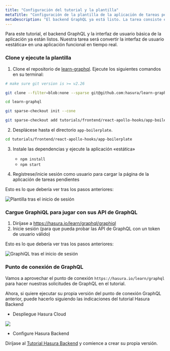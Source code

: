 ```yaml
---
title: "Configuración del tutorial y la plantilla"
metaTitle: "Configuración de la plantilla de la aplicación de tareas pendientes React | Tutorial de hooks Apollo con React en GraphQL"
metaDescription: "El backend GraphQL ya está listo. La tarea consiste en convertir la interfaz de usuario estática en una aplicación funcional en tiempo real en React.js"
---
```


Para este tutorial, el backend GraphQL y la interfaz de usuario básica de la aplicación ya están listos.
 Nuestra tarea será convertir la interfaz de usuario «estática» en una aplicación funcional en tiempo real.

### Clone y ejecute la plantilla

1. Clone el repositorio de [learn-graphql](https://github.com/hasura/learn-graphql). Ejecute los siguientes comandos en su terminal:

```bash
# make sure git version is >= v2.26

git clone --filter=blob:none --sparse git@github.com:hasura/learn-graphql.git

cd learn-graphql

git sparse-checkout init --cone

git sparse-checkout add tutorials/frontend/react-apollo-hooks/app-boilerplate
```

2. Desplácese hasta el directorio `app-boilerplate`.

```bash
cd tutorials/frontend/react-apollo-hooks/app-boilerplate
```

3. Instale las dependencias y ejecute la aplicación «estática»
   - `npm install`
   - `npm start`

4. Regístrese/inicie sesión como usuario para cargar la página de la aplicación de tareas pendientes

Esto es lo que debería ver tras los pasos anteriores:

![Plantilla tras el inicio de sesión](https://graphql-engine-cdn.hasura.io/learn-hasura/assets/graphql-react/boilerplate-after-login.png)

### Cargue GraphiQL para jugar con sus API de GraphQL

1. Diríjase a https://hasura.io/learn/graphql/graphiql
2. Inicie sesión (para que pueda probar las API de GraphQL con un token de usuario válido)

Esto es lo que debería ver tras los pasos anteriores:

![GraphiQL tras el inicio de sesión](https://graphql-engine-cdn.hasura.io/learn-hasura/assets/graphql-react/graphiql-after-login.png)

### Punto de conexión de GraphQL

Vamos a aprovechar el punto de conexión `https://hasura.io/learn/graphql` para hacer nuestras solicitudes de GraphQL en el tutorial.

Ahora, si quiere ejecutar su propia versión del punto de conexión GraphQL anterior, puede hacerlo siguiendo las indicaciones del tutorial Hasura Backend

- Despliegue Hasura Cloud

<a href="https://cloud.hasura.io/?pg=learn-react&plcmt=body&tech=default" target="_blank"><img src="https://graphql-engine-cdn.hasura.io/assets/main-site/deploy-hasura-cloud.png" /></a>

- Configure Hasura Backend

Diríjase al [Tutorial Hasura Backend](https://hasura.io/learn/graphql/hasura/setup/#hasuraconsole) y comience a crear su propia versión.

